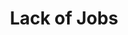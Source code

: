 ---
pid: ls2
title: Lack of Jobs
location_transcription: 2443 Oakdale St in Philly
coordinates: "[-75.174246, 39.9956764]"
zipcode: NJ08701
gen_neighborhood: 
neighborhood: 
outside_phl: Lakewood NJ
age: '38'
age_range: 30-39
instagram: 
image_file_name: ls_2.jpg
proposal_transcription: Lack of jobs, resulting in drugs, homeless, poverty, crime.
topic: Inequality,Unknown,Violence
topic_summary: 0, 0, 0
type: Other No Form
keywords_other: 
credit: Laurice Davis
image_labels: 
twitter: 
facebook: 
permalink: "/monuments/ls2/"
layout: item-page
---